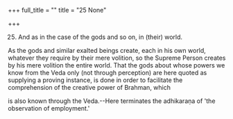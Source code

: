 +++
full_title = ""
title = "25 None"

+++


25. And as in the case of the gods and so on, in (their) world.

As the gods and similar exalted beings create, each in his own world, whatever they require by their mere volition, so the Supreme Person creates by his mere volition the entire world. That the gods about whose powers we know from the Veda only (not through perception) are here quoted as supplying a proving instance, is done in order to facilitate the comprehension of the creative power of Brahman, which

is also known through the Veda.--Here terminates the adhikaraṇa of 'the observation of employment.'

